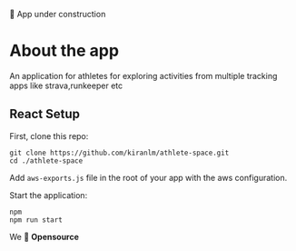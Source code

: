 :construction: App under construction

# About the app

An application for athletes for exploring activities from multiple tracking apps like strava,runkeeper etc

## React Setup

First, clone this repo:

```
git clone https://github.com/kiranlm/athlete-space.git
cd ./athlete-space
```

Add `aws-exports.js` file in the root of your app with the aws configuration.

Start the application:

```
npm
npm run start
```

We :purple_heart: **Opensource**
